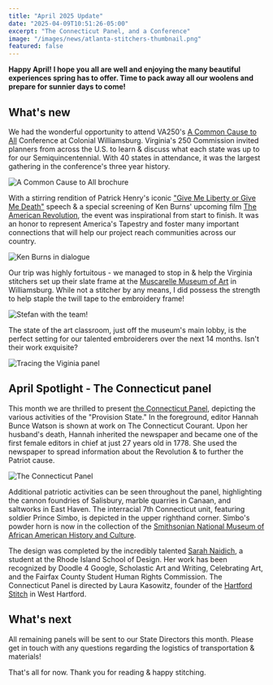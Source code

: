 ```yaml
---
title: "April 2025 Update"
date: "2025-04-09T10:51:26-05:00"
excerpt: "The Connecticut Panel, and a Conference"
image: "/images/news/atlanta-stitchers-thumbnail.png"
featured: false
---
```


**Happy April! I hope you all are well and enjoying the many beautiful experiences spring has to offer. Time to pack away all our woolens and prepare for sunnier days to come!**

## What's new

We had the wonderful opportunity to attend VA250's [A Common Cause to All](https://va250.org/a-common-cause-to-all-2025/) Conference at Colonial Williamsburg. Virginia's 250 Commission invited planners from across the U.S. to learn & discuss what each state was up to for our Semiquincentennial. With 40 states in attendance, it was the largest gathering in the conference's three year history.

![A Common Cause to All brochure](/images/news/common-cause-all-brochure.jpg)

With a stirring rendition of Patrick Henry's iconic ["Give Me Liberty or Give Me Death"](https://www.colonialwilliamsburg.org/discover/moments-in-history/road-to-independence/give-me-liberty-or-give-me-death/) speech & a special screening of Ken Burns' upcoming film [The American Revolution](https://kenburns.com/films/the-american-revolution/), the event was inspirational from start to finish. It was an honor to represent America's Tapestry and foster many important connections that will help our project reach communities across our country.

![Ken Burns in dialogue](/images/news/common-cause-ken-burns.png)

Our trip was highly fortuitous - we managed to stop in & help the Virginia stitchers set up their slate frame at the [Muscarelle Museum of Art](https://muscarelle.wm.edu/) in Williamsburg. While not a stitcher by any means, I did possess the strength to help staple the twill tape to the embroidery frame!

![Stefan with the team!](/images/news/stefan-with-stitchers.jpg)

The state of the art classroom, just off the museum's main lobby, is the perfect setting for our talented embroiderers over the next 14 months. Isn't their work exquisite?

![Tracing the Viginia panel](/images/news/virginia-tracing.jpg)

## April Spotlight - The Connecticut panel

This month we are thrilled to present [the Connecticut Panel](tapestries/connecticut), depicting the various activities of the "Provision State." In the foreground, editor Hannah Bunce Watson is shown at work on The Connecticut Courant. Upon her husband's death, Hannah inherited the newspaper and became one of the first female editors in chief at just 27 years old in 1778. She used the newspaper to spread information about the Revolution & to further the Patriot cause.

![The Connecticut Panel](/images/tapestries/connecticut/connecticut-tapestry.jpeg)

Additional patriotic activities can be seen throughout the panel, highlighting the cannon foundries of Salisbury, marble quarries in Canaan, and saltworks in East Haven. The interracial 7th Connecticut unit, featuring soldier Prince Simbo, is depicted in the upper righthand corner. Simbo's powder horn is now in the collection of the [Smithsonian National Museum of African American History and Culture](https://www.si.edu/object/powder-horn-carved-name-revolutionary-war-soldier-prince-simbo%3Anmaahc_2009.14.1).

The design was completed by the incredibly talented [Sarah Naidich](/team/illustrators/sarah-naidich), a student at the Rhode Island School of Design. Her work has been recognized by Doodle 4 Google, Scholastic Art and Writing, Celebrating Art, and the Fairfax County Student Human Rights Commission. The Connecticut Panel is directed by Laura Kasowitz, founder of the [Hartford Stitch](https://www.hartfordstitch.com/) in West Hartford.

## What's next

All remaining panels will be sent to our State Directors this month. Please get in touch with any questions regarding the logistics of transportation & materials!

That's all for now. Thank you for reading & happy stitching.
